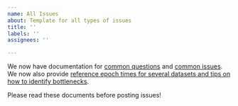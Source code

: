 ```yaml
---
name: All Issues
about: Template for all types of issues
title: ''
labels: ''
assignees: ''

---
```


We now have documentation for [common questions](https://github.com/MIC-DKFZ/nnUNet/blob/master/documentation/common_questions.md) and [common issues](https://github.com/MIC-DKFZ/nnUNet/blob/master/documentation/common_problems_and_solutions.md). We now also provide [reference epoch times for several datasets and tips on how to identify bottlenecks](https://github.com/MIC-DKFZ/nnUNet/blob/master/documentation/expected_epoch_times.md).

Please read these documents before posting issues!
